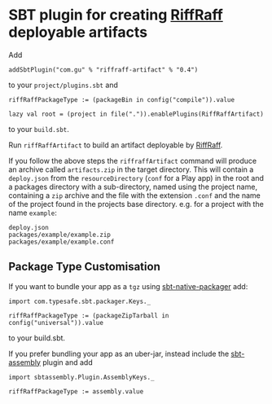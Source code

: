 SBT plugin for creating [RiffRaff](https://github.com/guardian/deploy) deployable artifacts
===========================================================================================

Add

```
addSbtPlugin("com.gu" % "riffraff-artifact" % "0.4")
```

to your `project/plugins.sbt` and

```
riffRaffPackageType := (packageBin in config("compile")).value

lazy val root = (project in file(".")).enablePlugins(RiffRaffArtifact)
```

to your `build.sbt`.

Run `riffRaffArtifact` to build an artifact deployable by
[RiffRaff](https://github.com/guardian/deploy).

If you follow the above steps the `riffraffArtifact` command will produce an archive called `artifacts.zip` in the 
target directory. This will contain a `deploy.json` from the `resourceDirectory` (`conf` for a Play app) in the root 
and a packages directory with a sub-directory, named using the project name, containing a `zip` archive and the file
with the extension `.conf` and the name of the project found in the projects base directory. e.g. for a project with the 
name `example`:

```
deploy.json
packages/example/example.zip
packages/example/example.conf
```

Package Type Customisation
-------------

If you want to bundle your app as a `tgz` using
[sbt-native-packager](https://github.com/sbt/sbt-native-packager)
add:

```
import com.typesafe.sbt.packager.Keys._

riffRaffPackageType := (packageZipTarball in config("universal")).value

```

to your build.sbt.

If you prefer bundling your app as an uber-jar, instead include the
[sbt-assembly](https://github.com/sbt/sbt-assembly) plugin and add

```
import sbtassembly.Plugin.AssemblyKeys._

riffRaffPackageType := assembly.value
```

